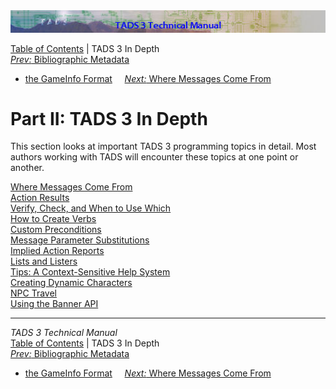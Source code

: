 <div class="topbar">

<img src="topbar.jpg" data-border="0" />

</div>

<div class="nav">

<a href="toc.htm" class="nav">Table of Contents</a> \| TADS 3 In Depth  
<span class="navnp"><a href="gameinfo.htm" class="nav"><em>Prev:</em> Bibliographic Metadata
- the GameInfo Format</a>    
<a href="t3messages.htm" class="nav"><em>Next:</em> Where Messages Come
From</a>     </span>

</div>

<div class="main">

# Part II: TADS 3 In Depth

This section looks at important TADS 3 programming topics in detail.
Most authors working with TADS will encounter these topics at one point
or another.

<div class="sectoc">

[Where Messages Come From](t3messages.htm)  
[Action Results](t3res.htm)  
[Verify, Check, and When to Use Which](t3verchk.htm)  
[How to Create Verbs](t3verb.htm)  
[Custom Preconditions](t3precond.htm)  
[Message Parameter Substitutions](t3msg.htm)  
[Implied Action Reports](t3imp_action.htm)  
[Lists and Listers](t3lister.htm)  
[Tips: A Context-Sensitive Help System](t3tips.htm)  
[Creating Dynamic Characters](t3actor.htm)  
[NPC Travel](t3npcTravel.htm)  
[Using the Banner API](t3banner.htm)  

</div>

</div>

------------------------------------------------------------------------

<div class="navb">

*TADS 3 Technical Manual*  
<a href="toc.htm" class="nav">Table of Contents</a> \| TADS 3 In Depth  
<span class="navnp"><a href="gameinfo.htm" class="nav"><em>Prev:</em> Bibliographic Metadata
- the GameInfo Format</a>    
<a href="t3messages.htm" class="nav"><em>Next:</em> Where Messages Come
From</a>     </span>

</div>
